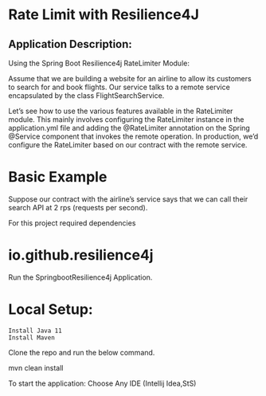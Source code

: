 # Rate Limit with Resilience4J

## Application Description:
Using the Spring Boot Resilience4j RateLimiter Module:

Assume that we are building a website for an airline to allow its customers to search for and book flights.
Our service talks to a remote service encapsulated by the class FlightSearchService.

Let’s see how to use the various features available in the RateLimiter module. 
This mainly involves configuring the RateLimiter instance in the application.yml file 
and adding the @RateLimiter annotation on the Spring @Service component that invokes the remote operation.
In production, we’d configure the RateLimiter based on our contract with the remote service.

# Basic Example
Suppose our contract with the airline’s service says that we can call their search API at 2 rps (requests per second). 

For this project required dependencies
# io.github.resilience4j

Run the SpringbootResilience4j Application.
# Local Setup:
    Install Java 11
    Install Maven
Clone the repo and run the below command.

 mvn clean install

To start the application: 
   Choose Any IDE (Intellij Idea,StS)






